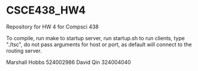 # CSCE438_HW4
Repository for HW 4 for Compsci 438




To compile, run make
to startup server, run startup.sh
to run clients, type "./tsc", do not pass arguments for host or port, as default will connect to the routing server. 

Marshall Hobbs 524002986
David Qin 324004040

